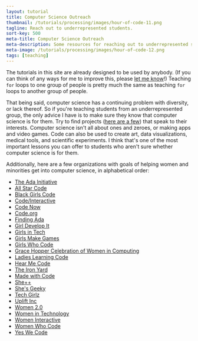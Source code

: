 ```yaml
---
layout: tutorial
title: Computer Science Outreach
thumbnail: /tutorials/processing/images/hour-of-code-11.png
tagline: Reach out to underrepresented students.
sort-key: 500
meta-title: Computer Science Outreach
meta-description: Some resources for reaching out to underrepresented students.
meta-image: /tutorials/processing/images/hour-of-code-12.png
tags: [teaching]
---
```


The tutorials in this site are already designed to be used by anybody. (If you can think of any ways for me to improve this, please [let me know](/about/contact)!) Teaching `for` loops to one group of people is pretty much the same as teaching `for` loops to another group of people.

That being said, computer science has a continuing problem with diversity, or lack thereof. So if you're teaching students from an underrepresented group, the only advice I have is to make sure they know that computer science is for them. Try to find projects ([here are a few](/exhibition/links)) that speak to their interests. Computer science isn't all about ones and zeroes, or making apps and video games. Code can also be used to create art, data visualizations, medical tools, and scientific experiments. I think that's one of the most important lessons you can offer to students who aren't sure whether computer science is for them.

Additionally, here are a few organizations with goals of helping women and minorities get into computer science, in alphabetical order:

- [The Ada Initiative](https://adainitiative.org/)
- [All Star Code](http://www.allstarcode.org/)
- [Black Girls Code](http://www.blackgirlscode.com/)
- [Code/Interactive](http://www.weare.ci/)
- [Code Now](https://www.codenow.org/)
- [Code.org](https://code.org/diversity)
- [Finding Ada](http://findingada.com/)
- [Girl Develop It](https://www.girldevelopit.com/)
- [Girls in Tech](http://girlsintech.org/)
- [Girls Make Games](http://girlsmakegames.com/)
- [Girls Who Code](https://girlswhocode.com/)
- [Grace Hopper Celebration of Women in Computing](http://ghc.anitaborg.org/)
- [Ladies Learning Code](http://ladieslearningcode.com/)
- [Hear Me Code](http://hearmecode.com/)
- [The Iron Yard](https://www.theironyard.com/)
- [Made with Code](https://www.madewithcode.com/)
- [She++](http://sheplusplus.org/)
- [She's Geeky](http://shesgeeky.org/)
- [Tech Girlz](http://www.techgirlz.org/)
- [Uplift Inc](http://www.upliftdc.org/)
- [Women 2.0](http://women2.com/)
- [Women in Technology](http://www.womenintechnology.org/)
- [Women Interactive](http://womeninteractive.net/)
- [Women Who Code](https://www.womenwhocode.com/)
- [Yes We Code](http://www.yeswecode.org/)
